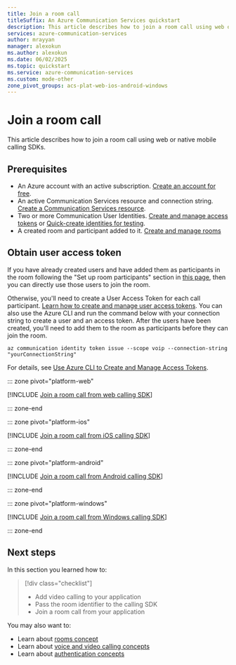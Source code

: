 ```yaml
---
title: Join a room call
titleSuffix: An Azure Communication Services quickstart
description: This article describes how to join a room call using web or native mobile calling SDKs.
services: azure-communication-services
author: mrayyan
manager: alexokun
ms.author: alexokun
ms.date: 06/02/2025
ms.topic: quickstart
ms.service: azure-communication-services
ms.custom: mode-other
zone_pivot_groups: acs-plat-web-ios-android-windows
---
```


# Join a room call

This article describes how to join a room call using web or native mobile calling SDKs.

## Prerequisites

- An Azure account with an active subscription. [Create an account for free](https://azure.microsoft.com/free/?WT.mc_id=A261C142F).
- An active Communication Services resource and connection string. [Create a Communication Services resource](../create-communication-resource.md).
- Two or more Communication User Identities. [Create and manage access tokens](../identity/access-tokens.md) or [Quick-create identities for testing](../identity/quick-create-identity.md).
- A created room and participant added to it. [Create and manage rooms](get-started-rooms.md)

## Obtain user access token

If you have already created users and have added them as participants in the room following the "Set up room participants" section in [this page](./get-started-rooms.md), then you can directly use those users to join the room.

Otherwise, you'll need to create a User Access Token for each call participant. [Learn how to create and manage user access tokens](../identity/access-tokens.md). You can also use the Azure CLI and run the command below with your connection string to create a user and an access token. After the users have been created, you'll need to add them to the room as participants before they can join the room.

```azurecli-interactive
az communication identity token issue --scope voip --connection-string "yourConnectionString"
```

For details, see [Use Azure CLI to Create and Manage Access Tokens](../identity/access-tokens.md?pivots=platform-azcli).


::: zone pivot="platform-web"

[!INCLUDE [Join a room call from web calling SDK](./includes/rooms-quickstart-call-web.md)]

::: zone-end

::: zone pivot="platform-ios"

[!INCLUDE [Join a room call from iOS calling SDK](./includes/rooms-quickstart-call-ios.md)]

::: zone-end

::: zone pivot="platform-android"

[!INCLUDE [Join a room call from Android calling SDK](./includes/rooms-quickstart-call-android.md)]

::: zone-end

::: zone pivot="platform-windows"

[!INCLUDE [Join a room call from Windows calling SDK](./includes/rooms-quickstart-call-windows.md)]

::: zone-end

## Next steps

In this section you learned how to:
> [!div class="checklist"]
> - Add video calling to your application
> - Pass the room identifier to the calling SDK
> - Join a room call from your application

You may also want to:
 - Learn about [rooms concept](../../concepts/rooms/room-concept.md)
 - Learn about [voice and video calling concepts](../../concepts/voice-video-calling/about-call-types.md)
 - Learn about [authentication concepts](../../concepts/authentication.md)
